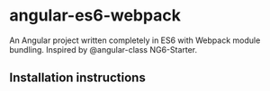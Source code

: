 # angular-es6-webpack
An Angular project written completely in ES6 with Webpack module bundling. Inspired by @angular-class NG6-Starter.

## Installation instructions

